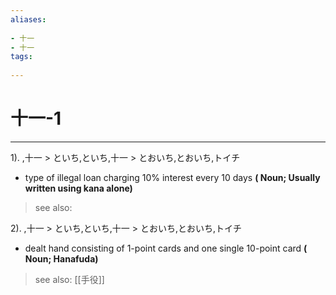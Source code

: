 ```yaml
---
aliases:
    
- 十一
- 十一
tags:
    
---
```


# 十一-1
---
1).
,十一 > といち,といち,十一 > とおいち,とおいち,トイチ

- type of illegal loan charging 10% interest every 10 days
**( Noun; Usually written using kana alone)**
> see also: 
            
2).
,十一 > といち,といち,十一 > とおいち,とおいち,トイチ

- dealt hand consisting of 1-point cards and one single 10-point card
**( Noun; Hanafuda)**
> see also:  [[手役]]
            